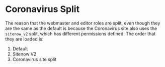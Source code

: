 # Coronavirus Split

The reason that the webmaster and editor roles are split, even though they are the same as the default is because the Coronavirus site also uses the `sitenow_v2` split, which has different permissions defined. The order that they are loaded is:
1. Default
2. Sitenow V2
3. Coronavirus site split
